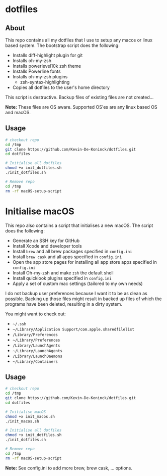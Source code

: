 # dotfiles

## About

This repo contains all my dotfiles that I use to setup any macos or linux based system.
The bootstrap script does the following:

- Installs diff-highlight plugin for git
- Installs oh-my-zsh
- Installs powerlevel10k zsh theme
- Installs Powerline fonts
- Installs oh-my-zsh plugins
    * zsh-syntax-highlighting
- Copies all dotfiles to the user's home directory

This script is destructive. Backup files of existing files are not created...

**Note:** These files are OS aware. Supported OS'es are any linux based OS and macOS.

## Usage

``` bash
# checkout repo
cd /tmp
git clone https://github.com/Kevin-De-Koninck/dotfiles.git
cd dotfiles

# Initialise all dotfiles
chmod +x init_dotfiles.sh
./init_dotfiles.sh

# Remove repo
cd /tmp
rm -rf macOS-setup-script
```

# Initialise macOS

This repo also contains a script that initialises a new macOS. The script does the following:
- Generate an SSH key for GitHub
- Install Xcode and developer tools
- Install `brew` and all brew packages specified in `config.ini`
- Install `brew cask` and all apps specified in `config.ini`
- Open the app store pages for installing all app store apps specified in `config.ini`
- Install Oh-my-zsh and make `zsh` the default shell
- Install quicklook plugins specified in `config.ini`
- Apply a set of custom mac settings (tailored to my own needs)

I do not backup user preferences because I want it to be as clean as possible. Backing up those files might result in backed up files of which the programs have been deleted, resulting in a dirty system.

You might want to check out:
- `~/.ssh`
- `~/Library/Application Support/com.apple.sharedfilelist`
- `/Library/Preferences`
- `~/Library/Preferences`
- `/Library/LaunchAgents`
- `~/Library/LaunchAgents`
- `/Library/LaunchDaemons`
- `~/Library/Containers`

## Usage

``` bash
# checkout repo
cd /tmp
git clone https://github.com/Kevin-De-Koninck/dotfiles.git
cd dotfiles

# Initialise macOS
chmod +x init_macos.sh
./init_macos.sh

# Initialise all dotfiles
chmod +x init_dotfiles.sh
./init_dotfiles.sh

# Remove repo
cd /tmp
rm -rf macOS-setup-script
```
**Note:** See config.ini to add more brew, brew cask, ... options.

